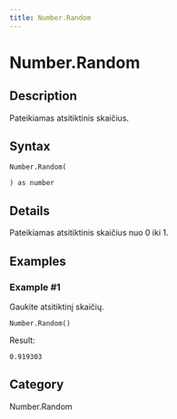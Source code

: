 ```yaml
---
title: Number.Random
---
```


# Number.Random


## Description

Pateikiamas atsitiktinis skaičius.


## Syntax

```powerquery
Number.Random(

) as number
```


## Details

Pateikiamas atsitiktinis skaičius nuo 0 iki 1.


## Examples

### Example #1 
Gaukite atsitiktinį skaičių.
```powerquery
Number.Random()
```

Result: 
```powerquery
0.919303
```




## Category
Number.Random
